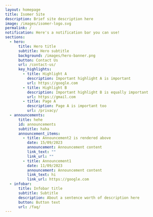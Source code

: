 ```yaml
---
layout: homepage
title: Isomer Site
description: Brief site description here
image: /images/isomer-logo.svg
permalink: /
notification: Here's a notification bar you can use!
sections:
  - hero:
      title: Hero title
      subtitle: Hero subtitle
      background: /images/hero-banner.png
      button: Contact Us
      url: /contact-us/
      key_highlights:
        - title: Highlight A
          description: Important highlight A is important
          url: https://google.com
        - title: Highlight B
          description: Important highlight B is equally important
          url: https://gmail.com
        - title: Page A
          description: Page A is important too
          url: /privacy/
  - announcements:
      title: hehe
      id: announcements
      subtitle: haha
      announcement_items:
        - title: Announcement2 is rendered above
          date: 15/09/2023
          announcement: Announcement content
          link_text: ""
          link_url: ""
        - title: Announcement1
          date: 11/09/2023
          announcement: Announcement content
          link_text: hi
          link_url: https://google.com
  - infobar:
      title: Infobar title
      subtitle: Subtitle
      description: About a sentence worth of description here
      button: Button text
      url: /faq/
---
```


